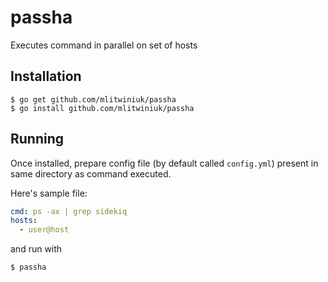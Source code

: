 # passha

Executes command in parallel on set of hosts

## Installation

```
$ go get github.com/mlitwiniuk/passha
$ go install github.com/mlitwiniuk/passha
```

## Running

Once installed, prepare config file (by default called `config.yml`) present in same directory as command executed.

Here's sample file:

```yml
cmd: ps -ax | grep sidekiq
hosts:
  - user@host
```

and run with

```
$ passha
```

